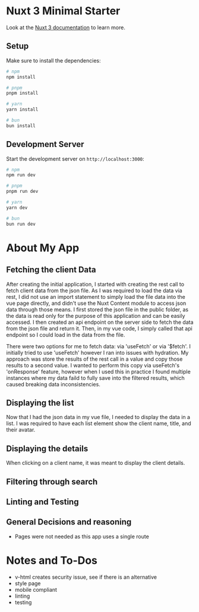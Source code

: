 # Nuxt 3 Minimal Starter

Look at the [Nuxt 3 documentation](https://nuxt.com/docs/getting-started/introduction) to learn more.

## Setup

Make sure to install the dependencies:

```bash
# npm
npm install

# pnpm
pnpm install

# yarn
yarn install

# bun
bun install
```

## Development Server

Start the development server on `http://localhost:3000`:

```bash
# npm
npm run dev

# pnpm
pnpm run dev

# yarn
yarn dev

# bun
bun run dev
```

# About My App

## Fetching the client Data
After creating the initial application, I started with creating the rest call to fetch client data from the json file. As I was required to load the data via rest, I did not use an import statement to simply load the file data into the vue page directly, and didn't use the Nuxt Content module to access json data through those means.
I first stored the json file in the public folder, as the data is read only for the purpose of this application and can be easily accessed. I then created an api endpoint on the server side to fetch the data from the json file and return it. Then, in my vue code, I simply called that api endpoint so I could load in the data from the file.

There were two options for me to fetch data: via 'useFetch' or via '$fetch'. I initially tried to use 'useFetch' however I ran into issues with hydration. My approach was store the results of the rest call in a value and copy those results to a second value. I wanted to perform this copy via useFetch's 'onResponse' feature, however when I used this in practice I found multiple instances where my data faild to fully save into the filtered results, which caused breaking data inconsistencies.

## Displaying the list
Now that I had the json data in my vue file, I needed to display the data in a list. I was required to have each list element show the client name, title, and their avatar.

## Displaying the details
When clicking on a client name, it was meant to display the client details.
## Filtering through search
## Linting and Testing
## General Decisions and reasoning
- Pages were not needed as this app uses a single route


# Notes and To-Dos
- v-html creates security issue, see if there is an alternative
- style page
- mobile compliant
- linting
- testing